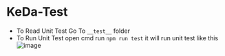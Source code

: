 # KeDa-Test
- To Read Unit Test Go To ```__test__``` folder
- To Run Unit Test open cmd run ```npm run test``` it will run unit test like this
![image](https://user-images.githubusercontent.com/26683714/205494340-4437effa-b5bb-4848-9be1-28e1322ae6a2.png)

